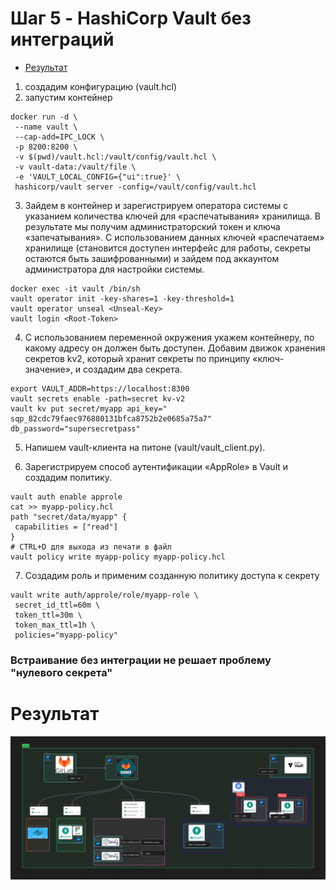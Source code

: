 # Шаг 5 - HashiCorp Vault без интеграций

* [Результат](#результат)

1) создадим конфигурацию (vault.hcl)
2) запустим контейнер
```
docker run -d \
 --name vault \
 --cap-add=IPC_LOCK \
 -p 8200:8200 \
 -v $(pwd)/vault.hcl:/vault/config/vault.hcl \
 -v vault-data:/vault/file \
 -e 'VAULT_LOCAL_CONFIG={"ui":true}' \
 hashicorp/vault server -config=/vault/config/vault.hcl
```

3) Зайдем в контейнер и зарегистрируем оператора системы с указанием количества ключей для «распечатывания» хранилища. 
В результате мы получим администраторский токен и ключа «запечатывания». С использованием данных
ключей «распечатаем» хранилище (становится доступен интерфейс для работы,
секреты остаются быть зашифрованными) и зайдем под аккаунтом
администратора для настройки системы.
```
docker exec -it vault /bin/sh
vault operator init -key-shares=1 -key-threshold=1
vault operator unseal <Unseal-Key>
vault login <Root-Token>
```

4) С использованием переменной окружения укажем контейнеру, по какому
адресу он должен быть доступен. Добавим движок хранения секретов kv2,
который хранит секреты по принципу «ключ-значение», и создадим два секрета. 
```
export VAULT_ADDR=https://localhost:8300
vault secrets enable -path=secret kv-v2
vault kv put secret/myapp api_key="
sqp_82cdc79faec976880131bfca8752b2e0685a75a7"
db_password="supersecretpass"
```

5) Напишем vault-клиента на питоне (vault/vault_client.py).

6) Зарегистрируем способ аутентификации «AppRole» в Vault и создадим политику. 
```
vault auth enable approle
cat >> myapp-policy.hcl
path "secret/data/myapp" {
 capabilities = ["read"]
}
# CTRL+D для выхода из печати в файл
vault policy write myapp-policy myapp-policy.hcl
```
7) Создадим роль и применим созданную политику доступа к секрету
```
vault write auth/approle/role/myapp-role \
 secret_id_ttl=60m \
 token_ttl=30m \
 token_max_ttl=1h \
 policies="myapp-policy"
```

<h3>Встраивание без интеграции не решает проблему "нулевого секрета"</h3>


# Результат

![stage5](../pics/step5/Архитектура%20пет-проекта%205.png)